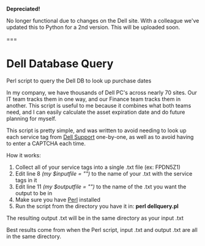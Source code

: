 **Depreciated!**

No longer functional due to changes on the Dell site. With a colleague we've updated this to Python for a 2nd version. This will be uploaded soon.

===

# Dell Database Query

Perl script to query the Dell DB to look up purchase dates

In my company, we have thousands of Dell PC's across nearly 70 sites. Our IT team tracks them in one way, and our Finance team tracks them in another. This script is useful to me because it combines what both teams need, and I can easily calculate the asset expiration date and do future planning for myself.

This script is pretty simple, and was written to avoid needing to look up each service tag from [Dell Support](http://www.dell.com/support/home/us/en/19) one-by-one, as well as to avoid having to enter a CAPTCHA each time.

How it works:

1. Collect all of your service tags into a single .txt file (ex: FPDN5Z1)
2. Edit line 8 *(my $inputfile = "")* to the name of your .txt with the service tags in it
3. Edit line 11 *(my $outputfile = "")* to the name of the .txt you want the output to be in
4. Make sure you have [Perl](https://www.perl.org/get.html) installed
5. Run the script from the directory you have it in: **perl dellquery.pl**

The resulting output .txt will be in the same directory as your input .txt

Best results come from when the Perl script, input .txt and output .txt are all in the same directory.

